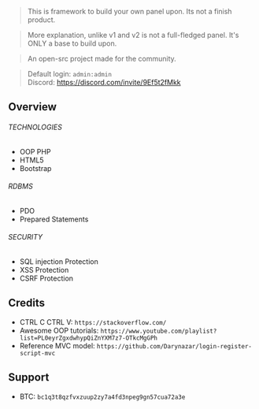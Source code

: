 > This is framework to build your own panel upon. Its not a finish product.

> More explanation, unlike v1 and v2 is not a full-fledged panel. It's ONLY a base to build upon.

> An open-src project made for the community.

> Default login: `admin:admin` <br />
> Discord: https://discord.com/invite/9Ef5t2fMkk

## Overview

###### TECHNOLOGIES

* OOP PHP
* HTML5
* Bootstrap

###### RDBMS

* PDO
* Prepared Statements

###### SECURITY

* SQL injection Protection
* XSS Protection
* CSRF Protection

## Credits

* CTRL C CTRL V: `https://stackoverflow.com/`
* Awesome OOP tutorials: `https://www.youtube.com/playlist?list=PL0eyrZgxdwhypQiZnYXM7z7-OTkcMgGPh`
* Reference MVC model: `https://github.com/Darynazar/login-register-script-mvc`

## Support

* BTC: `bc1q3t8qzfvxzuup2zy7a4fd3npeg9gn57cua72a3e`
